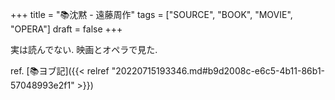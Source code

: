 +++
title = "📚沈黙 - 遠藤周作"
tags = ["SOURCE", "BOOK", "MOVIE", "OPERA"]
draft = false
+++

実は読んでない. 映画とオペラで見た.

ref. [📚ヨブ記]({{< relref "20220715193346.md#b9d2008c-e6c5-4b11-86b1-57048993e2f1" >}})
